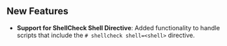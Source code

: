 ## New Features
- **Support for ShellCheck Shell Directive**: Added functionality to handle scripts that include the `# shellcheck shell=<shell>` directive.
